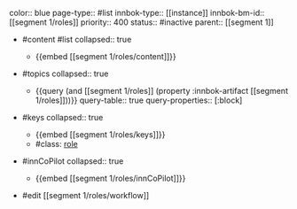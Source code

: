 color:: blue
page-type:: #list
innbok-type:: [[instance]]
innbok-bm-id:: [[segment 1/roles]]
priority:: 400
status:: #inactive
parent:: [[segment 1]]

- #content #list
  collapsed:: true
	- {{embed [[segment 1/roles/content]]}}
- #topics
   collapsed:: true
    - {{query (and [[segment 1/roles]] (property :innbok-artifact [[segment 1/roles]]))}}
      query-table:: true
      query-properties:: [:block]
- #keys
  collapsed:: true
	- {{embed [[segment 1/roles/keys]]}}
	- #class: [role](https://go.innbok.com/#/page/innBoK%2Fclass%2Frole)
- #innCoPilot
   collapsed:: true
	 - {{embed [[segment 1/roles/innCoPilot]]}}

- #edit [[segment 1/roles/workflow]]

